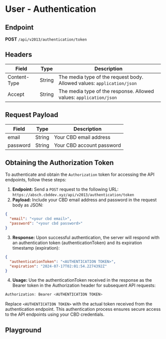 <script setup>
import SwaggerUI from "../../swagger/view/SwaggerUI.vue"
import swaggerJson from "../../swagger/json/user.authentication.json";
</script>

# User - Authentication

## Endpoint

**POST** `/api/v2013/authentication/token`

## Headers

| Field            | Type   | Description                                                                       |
| ---------------- | ------ | --------------------------------------------------------------------------------- |
| Content-Type     | String | The media type of the request body. Allowed values: `application/json`             |
| Accept           | String | The media type of the response. Allowed values: `application/json`                 |

## Request Payload

| Field    | Type   | Description                 |
| -------- | ------ | --------------------------- |
| email    | String | Your CBD email address      |
| password | String | Your CBD account password   |

## Obtaining the Authorization Token

To authenticate and obtain the `Authorization` token for accessing the API endpoints, follow these steps:

1. **Endpoint:** Send a `POST` request to the following URL: `https://absch.cbddev.xyz/api/v2013/authentication/token`
2. **Payload:** Include your CBD email address and password in the request body as JSON:
```json
{
  "email": "<your cbd email>",
  "password": "<your cbd password>"
}
```
3. **Response:** Upon successful authentication, the server will respond with an authentication token (authenticationToken) and its expiration timestamp (expiration):
```json
{
  "authenticationToken": "<AUTHENTICATION TOKEN>",
  "expiration": "2024-07-17T02:01:54.2274392Z"
}

```
4. **Usage:**  Use the authenticationToken received in the response as the Bearer token in the Authorization header for subsequent API requests:
```javascript
Authorization: Bearer <AUTHENTICATION TOKEN>
```
Replace `<AUTHENTICATION TOKEN>` with the actual token received from the authentication endpoint.
This authentication process ensures secure access to the API endpoints using your CBD credentials.

## Playground

<SwaggerUI :swaggerJson="swaggerJson" />